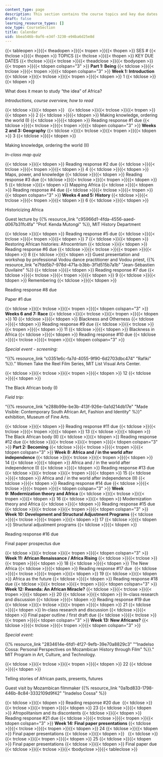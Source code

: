 ```yaml
---
content_type: page
description: This section contains the course topics and key due dates.
draft: false
learning_resource_types: []
ocw_type: CourseSection
title: Calendar
uid: bbea546b-0af6-e34f-3230-e94ba6d25e8d
---
```

{{< tableopen >}}{{< theadopen >}}{{< tropen >}}{{< thopen >}}
SES #
{{< thclose >}}{{< thopen >}}
TOPICS
{{< thclose >}}{{< thopen >}}
KEY DUE DATES
{{< thclose >}}{{< trclose >}}{{< theadclose >}}{{< tbodyopen >}}{{< tropen >}}{{< tdopen colspan="3" >}}
**Part 1: Being**
{{< tdclose >}}{{< trclose >}}{{< tropen >}}{{< tdopen colspan="3" >}}
**Week 1: Introduction**
{{< tdclose >}}{{< trclose >}}{{< tropen >}}{{< tdopen >}}
1
{{< tdclose >}}{{< tdopen >}}

What does it mean to study “the idea” of Africa?

*Introductions, course overview, how to read*

{{< tdclose >}}{{< tdopen >}}
 
{{< tdclose >}}{{< trclose >}}{{< tropen >}}{{< tdopen >}}
2
{{< tdclose >}}{{< tdopen >}}
Making knowledge, ordering the world (I)
{{< tdclose >}}{{< tdopen >}}
Reading response #1 due
{{< tdclose >}}{{< trclose >}}{{< tropen >}}{{< tdopen colspan="3" >}}
**Weeks 2 and 3: Geography**
{{< tdclose >}}{{< trclose >}}{{< tropen >}}{{< tdopen >}}
3
{{< tdclose >}}{{< tdopen >}}

﻿Making knowledge, ordering the world (II)

*In-class map quiz*

{{< tdclose >}}{{< tdopen >}}
Reading response #2 due
{{< tdclose >}}{{< trclose >}}{{< tropen >}}{{< tdopen >}}
4
{{< tdclose >}}{{< tdopen >}}
Maps, power, and knowledge
{{< tdclose >}}{{< tdopen >}}
Reading response #3 due
{{< tdclose >}}{{< trclose >}}{{< tropen >}}{{< tdopen >}}
5
{{< tdclose >}}{{< tdopen >}}
Mapping Africa
{{< tdclose >}}{{< tdopen >}}
Reading response #4 due
{{< tdclose >}}{{< trclose >}}{{< tropen >}}{{< tdopen colspan="3" >}}
**Weeks 4 and 5: History**
{{< tdclose >}}{{< trclose >}}{{< tropen >}}{{< tdopen >}}
6
{{< tdclose >}}{{< tdopen >}}

Historicizing Africa

Guest lecture by {{% resource_link "c95966d1-4fda-4556-aaed-d067b31fc4fa" "Prof. Kenda Mutongi" %}}, MIT History Department

{{< tdclose >}}{{< tdopen >}}
Reading response #5 due
{{< tdclose >}}{{< trclose >}}{{< tropen >}}{{< tdopen >}}
7
{{< tdclose >}}{{< tdopen >}}
Restoring African histories: Afrocentrism
{{< tdclose >}}{{< tdopen >}}
Reading response #6 due
{{< tdclose >}}{{< trclose >}}{{< tropen >}}{{< tdopen >}}
8
{{< tdclose >}}{{< tdopen >}}
Guest presentation and workshop by professional Vodou dance practitioner and Vodou priest, {{% resource_link "e7fdd5b7-978d-471a-b3bb-3f1d515b7a1b" "Jean-Sébastien Duvilaire" %}}
{{< tdclose >}}{{< tdopen >}}
Reading response #7 due
{{< tdclose >}}{{< trclose >}}{{< tropen >}}{{< tdopen >}}
9
{{< tdclose >}}{{< tdopen >}}
Remembering
{{< tdclose >}}{{< tdopen >}}

Reading response #8 due

Paper #1 due

{{< tdclose >}}{{< trclose >}}{{< tropen >}}{{< tdopen colspan="3" >}}
**Weeks 6 and 7: Race**
{{< tdclose >}}{{< trclose >}}{{< tropen >}}{{< tdopen >}}
10
{{< tdclose >}}{{< tdopen >}}
Blackness and Otherness
{{< tdclose >}}{{< tdopen >}}
Reading response #9 due
{{< tdclose >}}{{< trclose >}}{{< tropen >}}{{< tdopen >}}
11
{{< tdclose >}}{{< tdopen >}}
Blackness in Africa
{{< tdclose >}}{{< tdopen >}}
Reading response #10 due
{{< tdclose >}}{{< trclose >}}{{< tropen >}}{{< tdopen colspan="3" >}}

*Special event - screening:*

“{{% resource_link "c0351e6c-fa7d-4055-9f90-6d2703dbc474" "Rafiki" %}}.” Women Take the Reel Film Series, MIT List Visual Arts Center.

{{< tdclose >}}{{< trclose >}}{{< tropen >}}{{< tdopen >}}
12
{{< tdclose >}}{{< tdopen >}}

The Black African body (I)

*Field trip:*

“{{% resource_link "e288b99e-be3b-413f-926e-0a1d214db17e" "Made Visible: Contemporary South African Art, Fashion and Identity" %}}” exhibition, Museum of Fine Arts.

{{< tdclose >}}{{< tdopen >}}
Reading response #11 due
{{< tdclose >}}{{< trclose >}}{{< tropen >}}{{< tdopen >}}
13
{{< tdclose >}}{{< tdopen >}}
The Black African body (II)
{{< tdclose >}}{{< tdopen >}}
Reading response #12 due
{{< tdclose >}}{{< trclose >}}{{< tropen >}}{{< tdopen colspan="3" >}}
**Part 2: Becoming**
{{< tdclose >}}{{< trclose >}}{{< tropen >}}{{< tdopen colspan="3" >}}
**Week 8: Africa and / in the world after independence**
{{< tdclose >}}{{< trclose >}}{{< tropen >}}{{< tdopen >}}
14
{{< tdclose >}}{{< tdopen >}}
Africa and / in the world after independence (I)
{{< tdclose >}}{{< tdopen >}}
Reading response #13 due 
{{< tdclose >}}{{< trclose >}}{{< tropen >}}{{< tdopen >}}
15
{{< tdclose >}}{{< tdopen >}}
Africa and / in the world after independence (II)
{{< tdclose >}}{{< tdopen >}}
Reading response #14 due
{{< tdclose >}}{{< trclose >}}{{< tropen >}}{{< tdopen colspan="3" >}}
**Week 9: Modernization theory and Africa**
{{< tdclose >}}{{< trclose >}}{{< tropen >}}{{< tdopen >}}
16
{{< tdclose >}}{{< tdopen >}}
Modernization theory and Africa
{{< tdclose >}}{{< tdopen >}}
Reading response #15 due 
{{< tdclose >}}{{< trclose >}}{{< tropen >}}{{< tdopen colspan="3" >}}
**Week 10: Development and Structural Adjustment Programs**
{{< tdclose >}}{{< trclose >}}{{< tropen >}}{{< tdopen >}}
17
{{< tdclose >}}{{< tdopen >}}
Structural adjustment programs
{{< tdclose >}}{{< tdopen >}}

Reading response #16 due 

Final paper prospectus due

{{< tdclose >}}{{< trclose >}}{{< tropen >}}{{< tdopen colspan="3" >}}
**Week 11: African Renaissance / Africa Rising**
{{< tdclose >}}{{< trclose >}}{{< tropen >}}{{< tdopen >}}
18
{{< tdclose >}}{{< tdopen >}}
The New Africa
{{< tdclose >}}{{< tdopen >}}
Reading response #17 due 
{{< tdclose >}}{{< trclose >}}{{< tropen >}}{{< tdopen >}}
19
{{< tdclose >}}{{< tdopen >}}
Africa as the future
{{< tdclose >}}{{< tdopen >}}
Reading response #18 due
{{< tdclose >}}{{< trclose >}}{{< tropen >}}{{< tdopen colspan="3" >}}
**Week 12: Rwanda: An African Miracle?**
{{< tdclose >}}{{< trclose >}}{{< tropen >}}{{< tdopen >}}
20
{{< tdclose >}}{{< tdopen >}}
In-class research and discussion
{{< tdclose >}}{{< tdopen >}}
Reading response #19 due 
{{< tdclose >}}{{< trclose >}}{{< tropen >}}{{< tdopen >}}
21
{{< tdclose >}}{{< tdopen >}}
In-class research and discussion
{{< tdclose >}}{{< tdopen >}}
Final paper outline / first draft due
{{< tdclose >}}{{< trclose >}}{{< tropen >}}{{< tdopen colspan="3" >}}
**Week 13: New Africans?**
{{< tdclose >}}{{< trclose >}}{{< tropen >}}{{< tdopen colspan="3" >}}

*Special event:*

{{% resource_link "2834614e-6fd1-4f27-9efb-39e70a8829c3" "“Inadelso Cossa: Personal Perspectives on Mozambican History through Film" %}}.” MIT Program in Art, Culture, and Technology.

{{< tdclose >}}{{< trclose >}}{{< tropen >}}{{< tdopen >}}
22
{{< tdclose >}}{{< tdopen >}}

Telling stories of African pasts, presents, futures

Guest visit by Mozambican filmmaker {{% resource_link "0a1bd833-1798-446b-8c84-3332109d9f42" "Inadelso Cossa" %}}

{{< tdclose >}}{{< tdopen >}}
Reading response #20 due 
{{< tdclose >}}{{< trclose >}}{{< tropen >}}{{< tdopen >}}
23
{{< tdclose >}}{{< tdopen >}}
Afropolitanism and its discontents
{{< tdclose >}}{{< tdopen >}}
Reading response #21 due
{{< tdclose >}}{{< trclose >}}{{< tropen >}}{{< tdopen colspan="3" >}}
**Week 14: Final paper presentations**
{{< tdclose >}}{{< trclose >}}{{< tropen >}}{{< tdopen >}}
24
{{< tdclose >}}{{< tdopen >}}
Final paper presentations
{{< tdclose >}}{{< tdopen >}}
 
{{< tdclose >}}{{< trclose >}}{{< tropen >}}{{< tdopen >}}
25
{{< tdclose >}}{{< tdopen >}}
Final paper presentations
{{< tdclose >}}{{< tdopen >}}
Final paper due
{{< tdclose >}}{{< trclose >}}{{< tbodyclose >}}{{< tableclose >}}